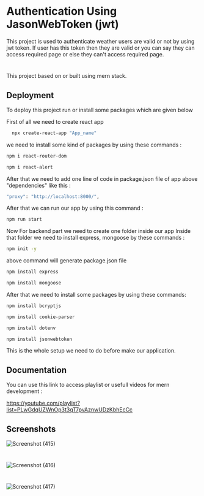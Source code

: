 
# Authentication Using JasonWebToken (jwt)

This project is used to authenticate weather users are valid or
not by using jwt token. If user has this token then they are valid
or you can say they can access required page or else they can't
access required page.
 #
 This project based on or built using mern stack. 




## Deployment

To deploy this project run or install some packages which are given
below

First of all we need to create react app
```bash
  npx create-react-app "App_name"
```
we need to install some kind of packages by using these commands :

```bash
npm i react-router-dom
```
```bash
npm i react-alert
```
After that we need to add one line of code in package.json file 
of app above "dependencies" like this :
```bash
"proxy": "http://localhost:8000/",
```

After that we can run our app by using this command :
```bash
npm run start
```
Now For backend part we need to create one folder inside our app
Inside that folder we need to install express, mongoose by these
commands :
```bash
npm init -y
```
above command will generate package.json file
```bash
npm install express
```
```bash
npm install mongoose
```
After that we need to install some packages by using these commands:
```bash
npm install bcryptjs
```
```bash
npm install cookie-parser
```
```bash
npm install dotenv
```
```bash
npm install jsonwebtoken
```

This is the whole setup we need to do before make our application.


## Documentation

You can use this link to access playlist or usefull videos for mern
development :

https://youtube.com/playlist?list=PLwGdqUZWnOp3t3qT7pvAznwUDzKbhEcCc



## Screenshots


![Screenshot (415)](https://user-images.githubusercontent.com/107313472/209333411-d0ab47be-0724-4c86-b07d-3775a72af8c6.png)

#
![Screenshot (416)](https://user-images.githubusercontent.com/107313472/209333431-1ce22b8a-cdbd-42c1-a12c-426bd22d62cf.png)

#
![Screenshot (417)](https://user-images.githubusercontent.com/107313472/209333452-c2d05141-956b-48e2-aafc-11503799eb09.png)


